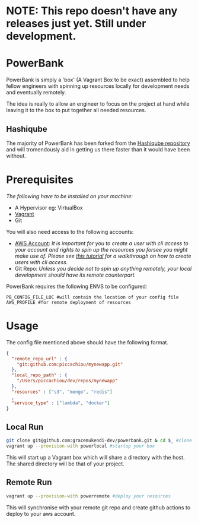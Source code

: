 # NOTE: This repo doesn't have any releases just yet. Still under development. 

# PowerBank

PowerBank is simply a 'box' (A Vagrant Box to be exact) assembled to help fellow engineers with spinning up resources locally for development needs and eventually remotely. 

The idea is really to allow an engineer to focus on the project at hand while leaving it to the box to put together all needed resources.

## Hashiqube

The majority of PowerBank has been forked from the [Hashiqube repository](https://github.com/servian/hashiqube) and will tromendously aid in getting us there faster than it would have been without.

# Prerequisites

*The following have to be installed on your machine:*
- A Hypervisor eg: VirtualBox
- [Vagrant](https://www.vagrantup.com/downloads.html)
- Git

You will also need access to the following accounts:
- [AWS Account](https://aws.amazon.com/console/): *It is important for you to create a user with cli access to your account and rights to spin up the resources you forsee you might make use of. Please see [this tutorial](https://docs.aws.amazon.com/IAM/latest/UserGuide/id_users_create.html) for a walkthrough on how to create users with cli access.*
- Git Repo: *Unless you decide not to spin up anything remotely, your local development should have its remote counterpart.*

PowerBank requires the following ENVS to be configured:
```
PB_CONFIG_FILE_LOC #will contain the location of your config file
AWS_PROFILE #for remote deployment of resources

```

# Usage

The config file mentioned above should have the following format. 

```json
{
  "remote_repo_url" : {
    "git:github.com:piccachiou/mynewapp.git"
  },
  "local_repo_path" : {
    "/Users/piccachiou/dev/repos/mynewapp"
  },
  "resources" : ["s3", "mongo", "redis"]
  ,
  "service_type" : ["lambda", "docker"]
}
```

## Local Run
```bash
git clone git@github.com:gracemukendi-dev/powerbank.git & cd $_ #clone this repo and cd into it
vagrant up --provision-with powerlocal #startup your box
```
This will start up a Vagrant box which will share a directory with the host. The shared directory will be that of your project.

## Remote Run
```bash
vagrant up --provision-with powerremote #deploy your resources
```
This will synchronise with your remote git repo and create github actions to deploy to your aws account. 



